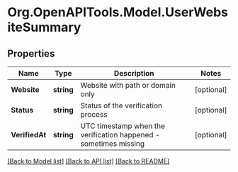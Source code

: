# Org.OpenAPITools.Model.UserWebsiteSummary

## Properties

Name | Type | Description | Notes
------------ | ------------- | ------------- | -------------
**Website** | **string** | Website with path or domain only | [optional] 
**Status** | **string** | Status of the verification process | [optional] 
**VerifiedAt** | **string** | UTC timestamp when the verification happened - sometimes missing | [optional] 

[[Back to Model list]](../README.md#documentation-for-models) [[Back to API list]](../README.md#documentation-for-api-endpoints) [[Back to README]](../README.md)

